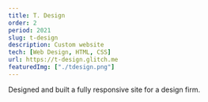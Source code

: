 ```yaml
---
title: T. Design
order: 2
period: 2021
slug: t-design
description: Custom website
tech: [Web Design, HTML, CSS]
url: https://t-design.glitch.me
featuredImg: ["./tdesign.png"]
---
```


Designed and built a fully responsive site for a design firm.